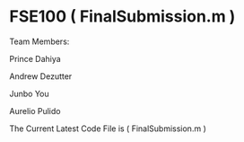 # FSE100 ( FinalSubmission.m )

Team Members:

Prince Dahiya

Andrew Dezutter

Junbo You

Aurelio Pulido


The Current Latest Code File is ( FinalSubmission.m )
